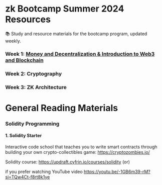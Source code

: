 # zk Bootcamp Summer 2024 Resources
📚 Study and resource materials for the bootcamp program, updated weekly.

### Week 1: [Money and Decentralization & Introduction to Web3 and Blockchain](https://github.com/zkMonk/zk-bootcamp-2024-resources/tree/main/week1)

### Week 2: Cryptography

### Week 3: ZK Architecture











# General Reading Materials

### Solidity Programming

#### 1. Solidity Starter

   Interactive code school that teaches you to write smart contracts through building your own crypto-collectibles game: https://cryptozombies.io/

   Solidity course: https://updraft.cyfrin.io/courses/solidity  (or)

   if you prefer watching YouTube video https://youtu.be/-1GB6m39-rM?si=TQw4Ct-f8rt8k1ye
